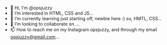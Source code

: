 - 👋 Hi, I’m @opsjuzzy
- 👀 I’m interested in HTML, CSS and JS...
- 🌱 I’m currently learning just starting off, newbie here :) so, HMTL, CSS...
- 💞️ I’m looking to collaborate on ...
- 📫 How to reach me on my Instagram opsjuzzy, and through my email opsjuzzy@gmail.com...

<!---
opsjuzzy/opsjuzzy is a ✨ special ✨ repository because its `README.md` (this file) appears on your GitHub profile.
You can click the Preview link to take a look at your changes.
--->
